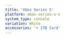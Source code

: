 ```yaml
---
title: 'Xbox Series S'
platform: xbox-series-x-s
system_type: console
variation: White
accessories: '+ 1TB Card'
---
```


